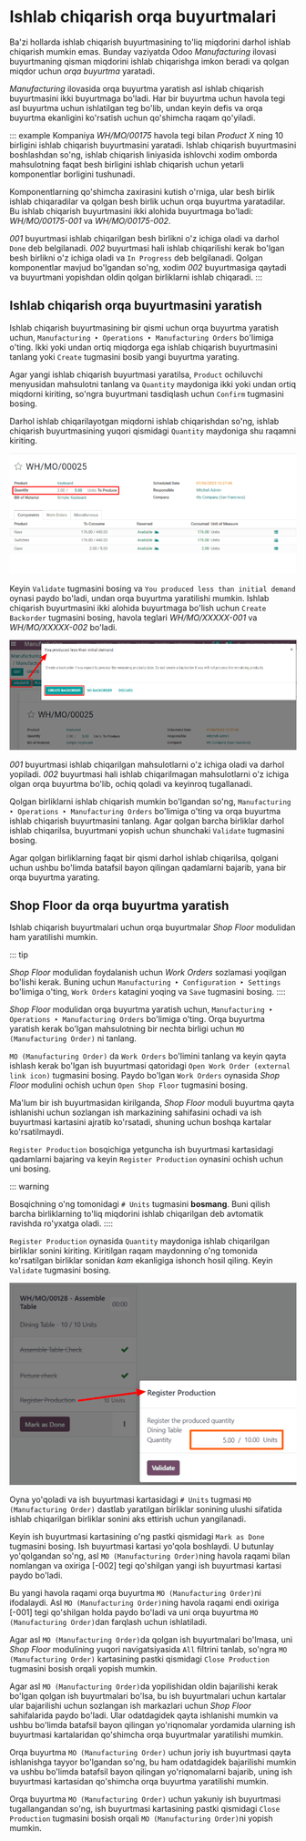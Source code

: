 # Ishlab chiqarish orqa buyurtmalari

Ba'zi hollarda ishlab chiqarish buyurtmasining to'liq miqdorini darhol ishlab chiqarish mumkin emas. Bunday vaziyatda Odoo *Manufacturing* ilovasi buyurtmaning qisman miqdorini ishlab chiqarishga imkon beradi va qolgan miqdor uchun *orqa buyurtma* yaratadi.

*Manufacturing* ilovasida orqa buyurtma yaratish asl ishlab chiqarish buyurtmasini ikki buyurtmaga bo'ladi. Har bir buyurtma uchun havola tegi asl buyurtma uchun ishlatilgan teg bo'lib, undan keyin defis va orqa buyurtma ekanligini ko'rsatish uchun qo'shimcha raqam qo'yiladi.

::: example
Kompaniya *WH/MO/00175* havola tegi bilan *Product X* ning 10 birligini ishlab chiqarish buyurtmasini yaratadi. Ishlab chiqarish buyurtmasini boshlashdan so'ng, ishlab chiqarish liniyasida ishlovchi xodim omborda mahsulotning faqat besh birligini ishlab chiqarish uchun yetarli komponentlar borligini tushunadi.

Komponentlarning qo'shimcha zaxirasini kutish o'rniga, ular besh birlik ishlab chiqaradilar va qolgan besh birlik uchun orqa buyurtma yaratadilar. Bu ishlab chiqarish buyurtmasini ikki alohida buyurtmaga bo'ladi: *WH/MO/00175-001* va *WH/MO/00175-002*.

*001* buyurtmasi ishlab chiqarilgan besh birlikni o'z ichiga oladi va darhol `Done` deb belgilanadi. *002* buyurtmasi hali ishlab chiqarilishi kerak bo'lgan besh birlikni o'z ichiga oladi va `In Progress` deb belgilanadi. Qolgan komponentlar mavjud bo'lgandan so'ng, xodim *002* buyurtmasiga qaytadi va buyurtmani yopishdan oldin qolgan birliklarni ishlab chiqaradi.
:::

## Ishlab chiqarish orqa buyurtmasini yaratish

Ishlab chiqarish buyurtmasining bir qismi uchun orqa buyurtma yaratish uchun, `Manufacturing ‣ Operations ‣ Manufacturing Orders` bo'limiga o'ting. Ikki yoki undan ortiq miqdorga ega ishlab chiqarish buyurtmasini tanlang yoki `Create` tugmasini bosib yangi buyurtma yarating.

Agar yangi ishlab chiqarish buyurtmasi yaratilsa, `Product` ochiluvchi menyusidan mahsulotni tanlang va `Quantity` maydoniga ikki yoki undan ortiq miqdorni kiriting, so'ngra buyurtmani tasdiqlash uchun `Confirm` tugmasini bosing.

Darhol ishlab chiqarilayotgan miqdorni ishlab chiqarishdan so'ng, ishlab chiqarish buyurtmasining yuqori qismidagi `Quantity` maydoniga shu raqamni kiriting.

![Ishlab chiqarish buyurtmasidagi miqdor maydoni.](manufacturing_backorders/quantity-field.png)

Keyin `Validate` tugmasini bosing va `You produced less than initial demand` oynasi paydo bo'ladi, undan orqa buyurtma yaratilishi mumkin. Ishlab chiqarish buyurtmasini ikki alohida buyurtmaga bo'lish uchun `Create Backorder` tugmasini bosing, havola teglari *WH/MO/XXXXX-001* va *WH/MO/XXXXX-002* bo'ladi.

![\"You produced less than initial demand\" oynasidagi Create Backorder tugmasi.](manufacturing_backorders/create-backorder-button.png)

*001* buyurtmasi ishlab chiqarilgan mahsulotlarni o'z ichiga oladi va darhol yopiladi. *002* buyurtmasi hali ishlab chiqarilmagan mahsulotlarni o'z ichiga olgan orqa buyurtma bo'lib, ochiq qoladi va keyinroq tugallanadi.

Qolgan birliklarni ishlab chiqarish mumkin bo'lgandan so'ng, `Manufacturing ‣
Operations ‣ Manufacturing Orders` bo'limiga o'ting va orqa buyurtma ishlab chiqarish buyurtmasini tanlang. Agar qolgan barcha birliklar darhol ishlab chiqarilsa, buyurtmani yopish uchun shunchaki `Validate` tugmasini bosing.

Agar qolgan birliklarning faqat bir qismi darhol ishlab chiqarilsa, qolgani uchun ushbu bo'limda batafsil bayon qilingan qadamlarni bajarib, yana bir orqa buyurtma yarating.

## Shop Floor da orqa buyurtma yaratish

Ishlab chiqarish buyurtmalari uchun orqa buyurtmalar *Shop Floor* modulidan ham yaratilishi mumkin.

::: tip

*Shop Floor* modulidan foydalanish uchun *Work Orders* sozlamasi yoqilgan bo'lishi kerak. Buning uchun `Manufacturing ‣ Configuration ‣ Settings` bo'limiga o'ting, `Work Orders` katagini yoqing va `Save` tugmasini bosing.
::::

*Shop Floor* modulidan orqa buyurtma yaratish uchun, `Manufacturing ‣ Operations ‣ Manufacturing Orders` bo'limiga o'ting. Orqa buyurtma yaratish kerak bo'lgan mahsulotning bir nechta birligi uchun `MO (Manufacturing Order)` ni tanlang.

`MO (Manufacturing Order)` da `Work Orders` bo'limini tanlang va keyin qayta ishlash kerak bo'lgan ish buyurtmasi qatoridagi `Open Work Order
(external link icon)` tugmasini bosing. Paydo bo'lgan `Work Orders` oynasida *Shop Floor* modulini ochish uchun `Open Shop Floor` tugmasini bosing.

Ma'lum bir ish buyurtmasidan kirilganda, *Shop Floor* moduli buyurtma qayta ishlanishi uchun sozlangan ish markazining sahifasini ochadi va ish buyurtmasi kartasini ajratib ko'rsatadi, shuning uchun boshqa kartalar ko'rsatilmaydi.

`Register Production` bosqichiga yetguncha ish buyurtmasi kartasidagi qadamlarni bajaring va keyin `Register Production` oynasini ochish uchun uni bosing.

::: warning

Bosqichning o'ng tomonidagi `# Units` tugmasini **bosmang**. Buni qilish barcha birliklarning to'liq miqdorini ishlab chiqarilgan deb avtomatik ravishda ro'yxatga oladi.
::::

`Register Production` oynasida `Quantity` maydoniga ishlab chiqarilgan birliklar sonini kiriting. Kiritilgan raqam maydonning o'ng tomonida ko'rsatilgan birliklar sonidan *kam* ekanligiga ishonch hosil qiling. Keyin `Validate` tugmasini bosing.

![Shop Floor modulidagi Register Production oynasi.](manufacturing_backorders/register-production.png)

Oyna yo'qoladi va ish buyurtmasi kartasidagi `# Units` tugmasi `MO (Manufacturing Order)` dastlab yaratilgan birliklar sonining ulushi sifatida ishlab chiqarilgan birliklar sonini aks ettirish uchun yangilanadi.

Keyin ish buyurtmasi kartasining o'ng pastki qismidagi `Mark as Done` tugmasini bosing. Ish buyurtmasi kartasi yo'qola boshlaydi. U butunlay yo'qolgandan so'ng, asl `MO (Manufacturing Order)`ning havola raqami bilan nomlangan va oxiriga [-002] tegi qo'shilgan yangi ish buyurtmasi kartasi paydo bo'ladi.

Bu yangi havola raqami orqa buyurtma `MO (Manufacturing Order)`ni ifodalaydi. Asl `MO (Manufacturing Order)`ning havola raqami endi oxiriga [-001] tegi qo'shilgan holda paydo bo'ladi va uni orqa buyurtma `MO (Manufacturing Order)`dan farqlash uchun ishlatiladi.

Agar asl `MO (Manufacturing Order)`da qolgan ish buyurtmalari bo'lmasa, uni *Shop Floor* modulining yuqori navigatsiyasida `All` filtrini tanlab, so'ngra `MO (Manufacturing Order)` kartasining pastki qismidagi `Close
Production` tugmasini bosish orqali yopish mumkin.

Agar asl `MO (Manufacturing Order)`da yopilishidan oldin bajarilishi kerak bo'lgan qolgan ish buyurtmalari bo'lsa, bu ish buyurtmalari uchun kartalar ular bajarilishi uchun sozlangan ish markazlari uchun *Shop Floor* sahifalarida paydo bo'ladi. Ular odatdagidek qayta ishlanishi mumkin va ushbu bo'limda batafsil bayon qilingan yo'riqnomalar yordamida ularning ish buyurtmasi kartalaridan qo'shimcha orqa buyurtmalar yaratilishi mumkin.

Orqa buyurtma `MO (Manufacturing Order)` uchun joriy ish buyurtmasi qayta ishlanishga tayyor bo'lgandan so'ng, bu ham odatdagidek bajarilishi mumkin va ushbu bo'limda batafsil bayon qilingan yo'riqnomalarni bajarib, uning ish buyurtmasi kartasidan qo'shimcha orqa buyurtma yaratilishi mumkin.

Orqa buyurtma `MO (Manufacturing Order)` uchun yakuniy ish buyurtmasi tugallangandan so'ng, ish buyurtmasi kartasining pastki qismidagi `Close Production` tugmasini bosish orqali `MO (Manufacturing Order)`ni yopish mumkin.